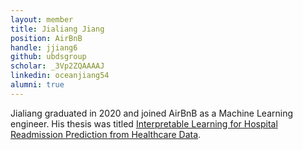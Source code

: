 ```yaml
---
layout: member
title: Jialiang Jiang
position: AirBnB 
handle: jjiang6
github: ubdsgroup 
scholar: _3Vp2ZQAAAAJ
linkedin: oceanjiang54
alumni: true
---
```


Jialiang graduated in 2020 and joined AirBnB as a Machine Learning engineer. His thesis was titled [Interpretable Learning for Hospital Readmission Prediction from Healthcare Data](http://search.proquest.com/openview/29350f9131c77e941f08cca554f79160/1?pq-origsite=gscholar&cbl=18750&diss=y).

